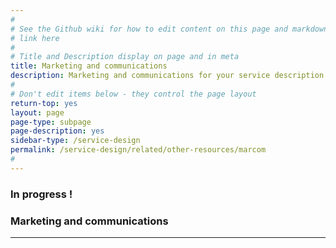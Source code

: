 ```yaml
---
#
# See the Github wiki for how to edit content on this page and markdown styles you can use:
# link here
#
# Title and Description display on page and in meta
title: Marketing and communications
description: Marketing and communications for your service description.
#
# Don't edit items below - they control the page layout
return-top: yes
layout: page
page-type: subpage
page-description: yes
sidebar-type: /service-design
permalink: /service-design/related/other-resources/marcom
#
---
```


### In progress !

### Marketing and communications

<!--
OTHER BITS
**Designers and Writers**

* How might VA promote the new service? Are there other VA websites where a callout would make sense?

-->

<hr>
